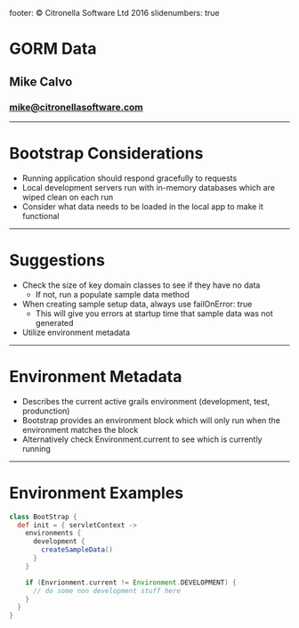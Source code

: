 footer: © Citronella Software Ltd 2016
slidenumbers: true

# GORM Data
## Mike Calvo
### mike@citronellasoftware.com

---

# Bootstrap Considerations
- Running application should respond gracefully to requests
- Local development servers run with in-memory databases which are wiped clean on each run
- Consider what data needs to be loaded in the local app to make it functional

---

# Suggestions
- Check the size of key domain classes to see if they have no data
  - If not, run a populate sample data method
- When creating sample setup data, always use failOnError: true
  - This will give you errors at startup time that sample data was not generated
- Utilize environment metadata

---

# Environment Metadata
- Describes the current active grails environment (development, test, produnction)
- Bootstrap provides an environment block which will only run when the environment matches the block
- Alternatively check Environment.current to see which is currently running

---

# Environment Examples

``` groovy
class BootStrap {
  def init = { servletContext ->
    environments {
      development {
        createSampleData()
      }
    }

    if (Envrionment.current != Environment.DEVELOPMENT) {
      // do some non development stuff here
    }
  }
}
```
